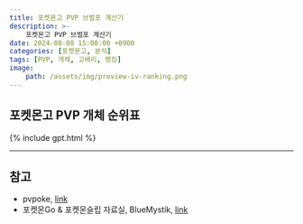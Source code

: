 ```yaml
---
title: 포켓몬고 PVP 브벌포 계산기
description: >-
    포켓몬고 PVP 브벌포 계산기
date: 2024-08-08 15:00:00 +0900
categories: [포켓몬고, 분석]
tags: [PVP, 개체, 고배리, 랭킹]
image:
    path: /assets/img/preview-iv-ranking.png
---
```


## 포켓몬고 PVP 개체 순위표

{% include gpt.html %}

---

## 참고

- pvpoke, [link](https://pvpoke.com/)
- 포켓몬Go & 포켓몬슬립 자료실, BlueMystik, [link](https://blog.naver.com/suikun2002)
